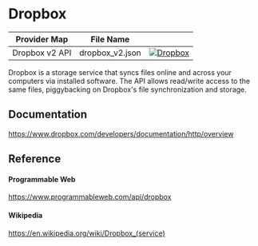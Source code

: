 # Dropbox

| Provider Map | File Name | |
|------------------------------|------------------------------|--------------------------------------------------------------------------------------------------------------------------------------------------------------------------------------------------------------------------------------------------------------------|
| Dropbox v2 API | dropbox_v2.json | [![Dropbox](https://d233zlhvpze22y.cloudfront.net/github/AddBitScoopXSmall.png)](https://bitscoop.com/maps/create?source=https://raw.githubusercontent.com/bitscooplabs/provider-maps/master/dropbox/dropbox_v2.json) |

Dropbox is a storage service that syncs files online and across your computers via installed software. The API allows read/write access to the same files, piggybacking on Dropbox's file synchronization and storage.

## Documentation
https://www.dropbox.com/developers/documentation/http/overview

## Reference

#### Programmable Web
https://www.programmableweb.com/api/dropbox

#### Wikipedia
https://en.wikipedia.org/wiki/Dropbox_(service)
